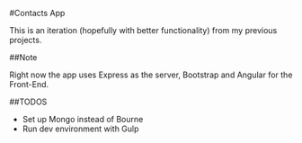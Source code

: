 #Contacts App

This is an iteration (hopefully with better functionality) from my previous projects.

##Note

Right now the app uses Express as the server, Bootstrap and Angular for the Front-End.


##TODOS

* Set up Mongo instead of Bourne
* Run dev environment with Gulp